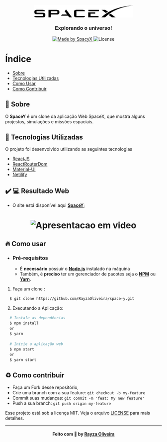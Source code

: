 <h3 align="center">
    <img alt="Logo" title="#logo" width="320px" src="https://raw.githubusercontent.com/RayzaOliveira/space-y/master/src/assets/images/logo.png">
    <br />
    <br />
    <b>Explorando o universo!</b>
    <br />
</h3>
<p align="center">
  <a href="https://www.spacex.com/">
    <img alt="Made by SpacyX" src="https://img.shields.io/badge/made%20by-Rayza%20Oliveira-blue">
  </a>
  <img alt="License" src="https://img.shields.io/badge/licence-MIT-blue">
</p>

# Índice
 
- [Sobre](#sobre)
- [Tecnologias Utilizadas](#tecnologias-utilizadas)
- [Como Usar](#como-usar)
- [Como Contribuir](#como-contribuir)
 
<a id="sobre"></a>
 
## :bookmark: Sobre
 
O <strong>SpaceY</strong> é um clone da aplicação Web SpaceX, que mostra alguns projestos, simulações e missões espaciais.

<a id="tecnologias-utilizadas"></a>

## :rocket: Tecnologias Utilizadas
 
O projeto foi desenvolvido utilizando as seguintes tecnologias
 
- [ReactJS](https://reactjs.org/)
- [ReactRouterDom](https://www.npmjs.com/package/react-router-dom)
- [Material-UI](https://material-ui.com/)
- [Netilify](https://www.netlify.com/)
 
## :heavy_check_mark: :computer: Resultado Web
 
- O site está disponível aqui **[SpaceY](https://clone-spacey.netlify.app/)**;

<h1 align="center">
	<img src="https://github.com/RayzaOliveira/space-y/blob/master/assets/apresenta%C3%A7%C3%A3o-web.gif?raw=true" alt="Apresentacao em video" />
</h1>

<a id="como-usar"></a>
 
## :fire: Como usar
 
- ### **Pré-requisitos**
 
  - É **necessário** possuir o **[Node.js](https://nodejs.org/en/)** instalado na máquina
  - Também, é **preciso** ter um gerenciador de pacotes seja o **[NPM](https://www.npmjs.com/)** ou **[Yarn](https://yarnpkg.com/)**.
 
1. Faça um clone :
 
```sh
  $ git clone https://github.com/RayzaOliveira/space-y.git
```
 
2. Executando a Aplicação:
 
```sh
  # Instale as dependências
  $ npm install
  or
  $ yarn

  # Inicie a aplicação web
  $ npm start
  or
  $ yarn start
```
 
<a id="como-contribuir"></a>
 
## :recycle: Como contribuir
 
- Faça um Fork desse repositório,
- Crie uma branch com a sua feature: `git checkout -b my-feature`
- Commit suas mudanças: `git commit -m 'feat: My new feature'`
- Push a sua branch: `git push origin my-feature`

Esse projeto está sob a licença MIT. Veja o arquivo [LICENSE](LICENSE.md) para mais detalhes.
 
---
 
<h4 align="center">
    Feito com 💙 by <a href="https://www.linkedin.com/in/rayza-oliveira-costa-482658129/" target="_blank">Rayza Oliveira</a>
</h4>